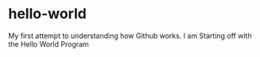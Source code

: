 # hello-world
My first attempt to understanding how Github works. I am Starting off with the Hello World Program
